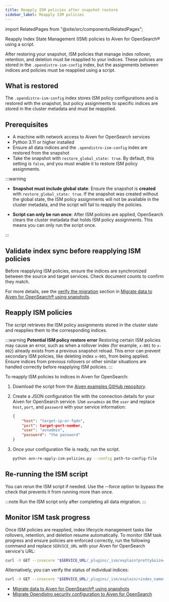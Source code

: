```yaml
---
title: Reapply ISM policies after snapshot restore
sidebar_label: Reapply ISM policies
---
```


import RelatedPages from "@site/src/components/RelatedPages";

Reapply Index State Management (ISM) policies to Aiven for OpenSearch® using a script.

After restoring your snapshot, ISM policies that manage index rollover, retention, and
deletion must be reapplied to your indices. These policies are stored in the
`.opendistro-ism-config` index, but the assignments between indices and policies must
be reapplied using a script.

## What is restored

The `.opendistro-ism-config` index stores ISM policy configurations and is restored with
the snapshot, but policy assignments to specific indices are stored in the cluster
metadata and must be reapplied.

## Prerequisites

- A machine with network access to Aiven for OpenSearch services
- Python 3.11 or higher installed
- Ensure all data indices and the `.opendistro-ism-config` index are restored from the
  snapshot
- Take the snapshot with `restore_global_state: true`. By default, this
  setting is `false`, and you must enable it to restore ISM policy assignments.

:::warning

- **Snapshot must include global state**:
  Ensure the snapshot is **created** with `restore_global_state: true`. If the snapshot
  was created without the global state, the ISM policy assignments will not be available
  in the cluster metadata, and the script will fail to reapply the policies.

- **Script can only be run once**:
  After ISM policies are applied, OpenSearch clears the cluster metadata that holds
  ISM policy assignments. This means you can only run the script once.

:::

## Validate index sync before reapplying ISM policies

Before reapplying ISM policies, ensure the indices are synchronized between the
source and target services. Check document counts to confirm they match.

For more details, see the
[verify the migration](/docs/products/opensearch/howto/manage-snapshots#restore-from-snapshots)
section in [Migrate data to Aiven for OpenSearch® using snapshots](/docs/products/opensearch/howto/manage-snapshots#restore-from-snapshots).

## Reapply ISM policies

The script retrieves the ISM policy assignments stored in the cluster state and
reapplies them to the corresponding indices.

:::warning
**Potential ISM policy restore error**
Restoring certain ISM policies may cause an error, such as when a rollover index
(for example, `x-001` to `x-002`) already exists from a previous snapshot reload. This
error can prevent secondary ISM policies, like deleting index `x-001`, from being
applied. Ensure indices from previous rollovers or other similar situations are
handled correctly before reapplying ISM policies.
:::


To reapply ISM policies to indices in Aiven for OpenSearch:

1. Download the script from the
   [Aiven examples GitHub repository](https://github.com/aiven/aiven-examples/blob/main/solutions/reapply-ism-policies/avn-re-apply-ism-policies.py).

1. Create a JSON configuration file with the connection details for your Aiven for
   OpenSearch service. Use `avnadmin` as the `user` and replace `host`, `port`, and
   `password` with your service information:

   ```json
   {
       "host": "target-ip-or-fqdn",
       "port": target-port-number,
       "user": "avnadmin",
       "password": "the password"
   }
   ```

1. Once your configuration file is ready, run the script.

   ```bash
   python avn-re-apply-ism-policies.py --config path-to-config-file
   ```

## Re-running the ISM script

You can rerun the ISM script if needed. Use the --force option to bypass the check
that prevents it from running more than once.

:::note
Run the ISM script only after completing all data migration.
:::

## Monitor ISM task progress

Once ISM policies are reapplied, index lifecycle management tasks like rollovers,
retention, and deletion resume automatically. To monitor ISM task progress and ensure
policies are enforced correctly, run the following command and replace `SERVICE_URL`
with your Aiven for OpenSearch service's URL:

```bash
curl -X GET --insecure "$SERVICE_URL/_plugins/_ism/explain?pretty&size=100"
```

Alternatively, you can verify the status of individual indices:

```bash
curl -X GET --insecure "$SERVICE_URL/_plugins/_ism/explain/<index_name>?pretty"
```

<RelatedPages/>

- [Migrate data to Aiven for OpenSearch® using snapshots](/docs/products/opensearch/howto/manage-snapshots#restore-from-snapshots)
- [Migrate Opendistro security configuration to Aiven for OpenSearch](/docs/products/opensearch/howto/migrate-opendistro-security-config-aiven)
